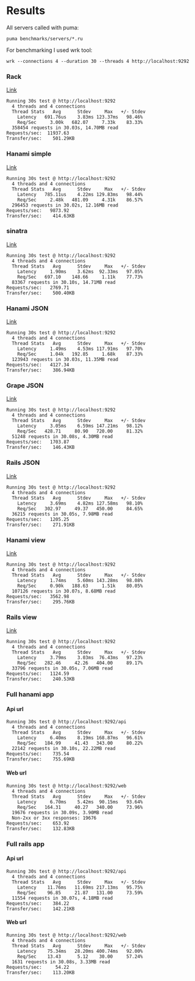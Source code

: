 # Results
All servers called with puma:

    puma benchmarks/servers/*.ru

For benchmarking I used wrk tool:

    wrk --connections 4 --duration 30 --threads 4 http://localhost:9292

### Rack
[Link](https://github.com/davydovanton/hanami-bench/blob/master/benchmarks/servers/rack.ru)

```
Running 30s test @ http://localhost:9292
  4 threads and 4 connections
  Thread Stats   Avg      Stdev     Max   +/- Stdev
    Latency   691.76us    3.83ms 123.37ms   98.46%
    Req/Sec     3.00k   682.07     7.33k    83.33%
  358454 requests in 30.03s, 14.70MB read
Requests/sec:  11937.63
Transfer/sec:    501.29KB
```


### Hanami simple
[Link](https://github.com/davydovanton/hanami-bench/blob/master/benchmarks/servers/hanami_simple.ru)

```
Running 30s test @ http://localhost:9292
  4 threads and 4 connections
  Thread Stats   Avg      Stdev     Max   +/- Stdev
    Latency   785.11us    4.22ms 129.83ms   98.44%
    Req/Sec     2.48k   481.09     4.31k    86.57%
  296453 requests in 30.02s, 12.16MB read
Requests/sec:   9873.92
Transfer/sec:    414.63KB
```

### sinatra
[Link](https://github.com/davydovanton/hanami-bench/blob/master/benchmarks/servers/sinatra.ru)

```
Running 30s test @ http://localhost:9292
  4 threads and 4 connections
  Thread Stats   Avg      Stdev     Max   +/- Stdev
    Latency     1.90ms    3.62ms  92.33ms   97.05%
    Req/Sec   697.10    148.66     1.11k    77.73%
  83367 requests in 30.10s, 14.71MB read
Requests/sec:   2769.71
Transfer/sec:    500.40KB
```


### Hanami JSON
[Link](https://github.com/davydovanton/hanami-bench/blob/master/benchmarks/servers/hanami_json.ru)

```
Running 30s test @ http://localhost:9292
  4 threads and 4 connections
  Thread Stats   Avg      Stdev     Max   +/- Stdev
    Latency     1.49ms    4.53ms 117.91ms   97.70%
    Req/Sec     1.04k   192.85     1.68k    87.33%
  123943 requests in 30.03s, 11.35MB read
Requests/sec:   4127.34
Transfer/sec:    386.94KB
```

### Grape JSON
[Link](https://github.com/davydovanton/hanami-bench/blob/master/benchmarks/servers/grape_json.ru)

```
Running 30s test @ http://localhost:9292
  4 threads and 4 connections
  Thread Stats   Avg      Stdev     Max   +/- Stdev
    Latency     3.05ms    6.59ms 147.21ms   98.12%
    Req/Sec   428.71     80.90   720.00     81.32%
  51248 requests in 30.08s, 4.30MB read
Requests/sec:   1703.87
Transfer/sec:    146.43KB
```

### Rails JSON
[Link](https://github.com/davydovanton/hanami-bench/blob/master/benchmarks/servers/rails_json.ru)

```
Running 30s test @ http://localhost:9292
  4 threads and 4 connections
  Thread Stats   Avg      Stdev     Max   +/- Stdev
    Latency     3.69ms    4.82ms 127.58ms   98.10%
    Req/Sec   302.97     49.37   450.00     84.65%
  36215 requests in 30.05s, 7.98MB read
Requests/sec:   1205.25
Transfer/sec:    271.91KB
```

### Hanami view
[Link](https://github.com/davydovanton/hanami-bench/blob/master/benchmarks/servers/hanami_view.ru)

```
Running 30s test @ http://localhost:9292
  4 threads and 4 connections
  Thread Stats   Avg      Stdev     Max   +/- Stdev
    Latency     1.74ms    5.60ms 143.28ms   98.08%
    Req/Sec     0.90k   188.63     1.51k    80.05%
  107126 requests in 30.07s, 8.68MB read
Requests/sec:   3562.98
Transfer/sec:    295.76KB
```

### Rails view
[Link](https://github.com/davydovanton/hanami-bench/blob/master/benchmarks/servers/rails_view.ru)

```
Running 30s test @ http://localhost:9292
  4 threads and 4 connections
  Thread Stats   Avg      Stdev     Max   +/- Stdev
    Latency     3.79ms    3.03ms  76.43ms   97.23%
    Req/Sec   282.46     42.26   404.00     89.17%
  33796 requests in 30.05s, 7.06MB read
Requests/sec:   1124.59
Transfer/sec:    240.53KB
```

### Full hanami app
#### Api url
```
Running 30s test @ http://localhost:9292/api
  4 threads and 4 connections
  Thread Stats   Avg      Stdev     Max   +/- Stdev
    Latency     6.40ms    8.19ms 168.87ms   96.61%
    Req/Sec   184.99     41.43   343.00     80.22%
  22142 requests in 30.10s, 22.22MB read
Requests/sec:    735.54
Transfer/sec:    755.69KB
```

#### Web url
```
Running 30s test @ http://localhost:9292/web
  4 threads and 4 connections
  Thread Stats   Avg      Stdev     Max   +/- Stdev
    Latency     6.70ms    5.42ms  90.15ms   93.64%
    Req/Sec   164.31     40.27   340.00     73.96%
  19676 requests in 30.09s, 3.90MB read
  Non-2xx or 3xx responses: 19676
Requests/sec:    653.92
Transfer/sec:    132.83KB
```

### Full rails app
#### Api url
```
Running 30s test @ http://localhost:9292/api
  4 threads and 4 connections
  Thread Stats   Avg      Stdev     Max   +/- Stdev
    Latency    11.76ms   11.69ms 217.13ms   95.75%
    Req/Sec    96.85     21.87   131.00     73.59%
  11554 requests in 30.07s, 4.18MB read
Requests/sec:    384.22
Transfer/sec:    142.21KB
```

#### Web url
```
Running 30s test @ http://localhost:9292/web
  4 threads and 4 connections
  Thread Stats   Avg      Stdev     Max   +/- Stdev
    Latency    75.34ms   28.20ms 400.74ms   92.00%
    Req/Sec    13.43      5.12    30.00     57.24%
  1631 requests in 30.08s, 3.33MB read
Requests/sec:     54.22
Transfer/sec:    113.20KB
```
